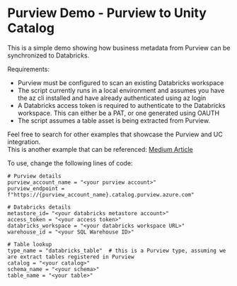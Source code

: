 # Purview Demo - Purview to Unity Catalog

This is a simple demo showing how business metadata from Purview can be synchronized to Databricks.   

Requirements:   

* Purview must be configured to scan an existing Databricks workspace
* The script currently runs in a local environment and assumes you have the az cli installed and have already authenticated using az login
* A Databricks access token is required to authenticate to the Databricks workspace.  This can either be a PAT, or one generated using OAUTH
* The script assumes a table asset is being extracted from Purview.

Feel free to search for other examples that showcase the Purview and UC integration.    
This is another example that can be referenced:  [Medium Article](https://medium.com/@davegeyer/a-practical-guide-to-programmatic-data-management-using-azure-databricks-unity-catalog-and-79452911f2f5)

To use, change the following lines of code:
```
# Purview details
purview_account_name = "<your purview account>"
purview_endpoint = f"https://{purview_account_name}.catalog.purview.azure.com"

# Databricks details
metastore_id= "<your databricks metastore account>"
access_token = "<your access token>"
databricks_workspace = "<your databricks workspace URL>"
warehouse_id = "<your SQL Warehouse ID>"

# Table lookup
type_name = "databricks_table"  # this is a Purview type, assuming we are extract tables registered in Purview
catalog = "<your catalog>"
schema_name = "<your schema>"
table_name = "<your table>"
```
